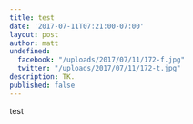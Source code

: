 ```yaml
---
title: test
date: '2017-07-11T07:21:00-07:00'
layout: post
author: matt
undefined:
  facebook: "/uploads/2017/07/11/172-f.jpg"
  twitter: "/uploads/2017/07/11/172-t.jpg"
description: TK.
published: false
---
```



test